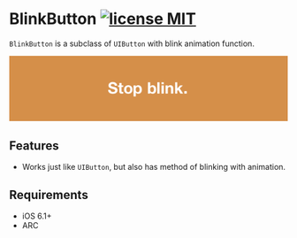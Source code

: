 # BlinkButton  [![license MIT](http://b.repl.ca/v1/license-MIT-blue.png)][mitLink]


`BlinkButton` is a subclass of `UIButton` with blink animation function.

![BlinkButton Screenshot 1][img1]

## Features

* Works just like `UIButton`, but also has method of blinking with animation.

## Requirements

* iOS 6.1+ 
* ARC

[mitLink]:http://opensource.org/licenses/MIT
[img1]:https://github.com/MitsuhideOhi/BlinkButton/blob/master/BlinkButtonDemo/Screenshots/blinkButton.gif
